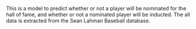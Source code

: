 This is a model to predict whether or not a player will be nominated for the hall of fame, and whether or not a nominated player will be inducted. The all data is extracted from the Sean Lahman Baseball database.